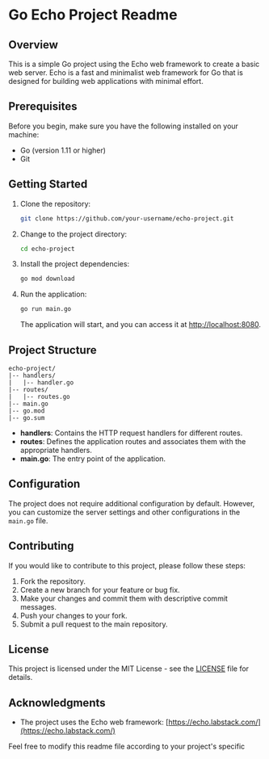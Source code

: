 # Go Echo Project Readme

## Overview

This is a simple Go project using the Echo web framework to create a basic web server. Echo is a fast and minimalist web framework for Go that is designed for building web applications with minimal effort.

## Prerequisites

Before you begin, make sure you have the following installed on your machine:

- Go (version 1.11 or higher)
- Git

## Getting Started

1. Clone the repository:

   ```bash
   git clone https://github.com/your-username/echo-project.git
   ```

2. Change to the project directory:

   ```bash
   cd echo-project
   ```

3. Install the project dependencies:

   ```bash
   go mod download
   ```

4. Run the application:

   ```bash
   go run main.go
   ```

   The application will start, and you can access it at [http://localhost:8080](http://localhost:8080).

## Project Structure

```
echo-project/
|-- handlers/
|   |-- handler.go
|-- routes/
|   |-- routes.go
|-- main.go
|-- go.mod
|-- go.sum
```

- **handlers**: Contains the HTTP request handlers for different routes.
- **routes**: Defines the application routes and associates them with the appropriate handlers.
- **main.go**: The entry point of the application.

## Configuration

The project does not require additional configuration by default. However, you can customize the server settings and other configurations in the `main.go` file.

## Contributing

If you would like to contribute to this project, please follow these steps:

1. Fork the repository.
2. Create a new branch for your feature or bug fix.
3. Make your changes and commit them with descriptive commit messages.
4. Push your changes to your fork.
5. Submit a pull request to the main repository.

## License

This project is licensed under the MIT License - see the [LICENSE](LICENSE) file for details.

## Acknowledgments

- The project uses the Echo web framework: [https://echo.labstack.com/](https://echo.labstack.com/)

Feel free to modify this readme file according to your project's specific
